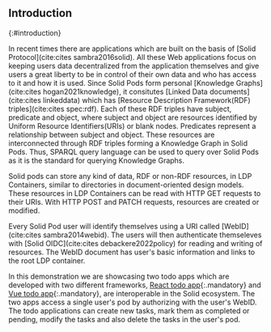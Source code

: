 ## Introduction
{:#introduction}

In recent times there are applications which are built on the basis of [Solid Protocol](cite:cites sambra2016solid). All these Web applications focus on keeping users data decentralized from the application themselves and give users a great liberty to be in control of their own data and who has access to it and how it is used. Since Solid Pods form personal [Knowledge Graphs](cite:cites hogan2021knowledge), it consitutes [Linked Data documents](cite:cites linkeddata) which has [Resource Description Framework(RDF) triples](cite:cites spec:rdf). Each of these RDF triples have subject, predicate and object, where subject and object are resources identified by Uniform Resource Identifiers(URIs) or blank nodes. Predicates represent a relationship between subject and object. These resources are interconnected through RDF triples forming a Knowledge Graph in Solid Pods. Thus, SPARQL query language can be used to query over Solid Pods as it is the standard for querying Knowledge Graphs.

Solid pods can store any kind of data, RDF or non-RDF resources, in LDP Containers, similar to directories in document-oriented design models. These resources in LDP Containers can be read with HTTP GET requests to their URIs. With HTTP POST and PATCH requests, resources are created or modified. 

Every Solid Pod user will identify themselves using a URI called [WebID](cite:cites sambra2014webid). The users will then authenticate themseleves with [Solid OIDC](cite:cites debackere2022policy) for reading and writing of resources. The WebID document has user's basic information and links to the root LDP container.  


In this demonstration we are showcasing two todo apps which are developed with two different frameworks, [React todo app](https://solidlabresearch.github.io/solid-todo-app-react/){:.mandatory} and [Vue todo app](https://solidlabresearch.github.io/solid-todo-app-vue/){:.mandatory}, are interoperable in the Solid ecosystem. The two apps access a single user's pod by authorizing with the user's WebID. The todo applications can create new tasks, mark them as completed or pending, modify the tasks and also delete the tasks in the user's pod. 